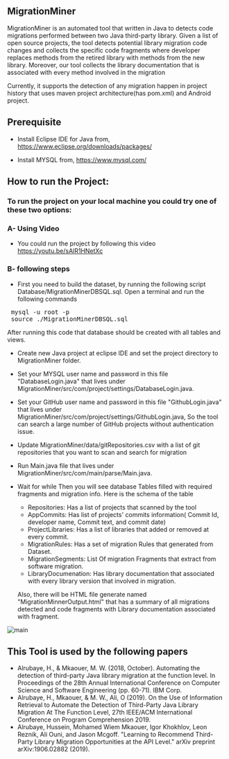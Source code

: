 ## MigrationMiner
MigrationMiner is an automated tool that written in Java to detects code migrations performed between two Java third-party library. Given a list of open source projects, the tool detects potential library migration code changes and collects the specific code fragments where developer replaces methods from the retired library with methods from the new library. Moreover, our tool collects the library documentation that is associated with every method involved in the migration
 
 Currently, it supports the detection of  any migration happen in project history that uses maven project architecture(has pom.xml) and Android project.

## Prerequisite

* Install Eclipse IDE for Java from, https://www.eclipse.org/downloads/packages/

* Install  MYSQL  from,  https://www.mysql.com/


## How to run the Project:
### To run the project on your local machine you could try one of these two options:

### A- Using Video
* You could run the project by following this video https://youtu.be/sAlR1HNetXc

### B- following steps
* First you need to build the dataset, by running the following script Database/MigrationMinerDBSQL.sql.
Open a terminal and run the following commands
<pre>
 mysql -u root -p
 source ./MigrationMinerDBSQL.sql
</pre>
After running this code that database should be created with all tables and views.

* Create new  Java project at eclipse IDE and set the project directory to MigrationMiner folder.
* Set your MYSQL user name and password in this file "DatabaseLogin.java" that lives under MigrationMiner/src/com/project/settings/DatabaseLogin.java.

* Set your GitHub user name and password in this file "GithubLogin.java" that lives under MigrationMiner/src/com/project/settings/GithubLogin.java, So the tool can search a large number of GitHub projects without authentication issue.

* Update MigrationMiner/data/gitRepositories.csv with a list of git repositories that you want to scan and search for migration
* Run Main.java file that lives under MigrationMiner/src/com/main/parse/Main.java.

* Wait for while Then you will see database Tables filled with required fragments and migration info. Here is the schema of the table
 
   * Repositories: Has a list of projects that scanned by the tool
   * AppCommits: Has list of projects' commits information( Commit Id, developer name, Commit text, and commit date)
   * ProjectLibraries: Has a list of libraries that added or removed at every commit.
   * MigrationRules:  Has a set of migration Rules that generated from Dataset.
   * MigrationSegments: List Of migration Fragments that extract from software migration.
   * LibraryDocumenation: Has library documentation that associated with every library version that involved in migration.
   
   Also, there will be HTML file generate named "MigrationMinnerOutput.html" that has a summary of all migrations detected and code fragments with Library documentation associated with fragment.
   
![main](https://repository-images.githubusercontent.com/185124992/bcd2f000-6f9d-11e9-9040-fbc3190eb01a)


## This Tool is used by the following papers
* Alrubaye, H., & Mkaouer, M. W. (2018, October). Automating the detection of third-party Java library migration at the function level. In Proceedings of the 28th Annual International Conference on Computer Science and Software Engineering (pp. 60-71). IBM Corp.
* Alrubaye, H., Mkaouer, & M. W., Ali, O (2019). On the Use of Information Retrieval to Automate the Detection of Third-Party Java Library Migration At The Function Level, 27th IEEE/ACM International Conference on Program Comprehension 2019.
* Alrubaye, Hussein, Mohamed Wiem Mkaouer, Igor Khokhlov, Leon Reznik, Ali Ouni, and Jason Mcgoff. "Learning to Recommend Third-Party Library Migration Opportunities at the API Level." arXiv preprint arXiv:1906.02882 (2019).

 
